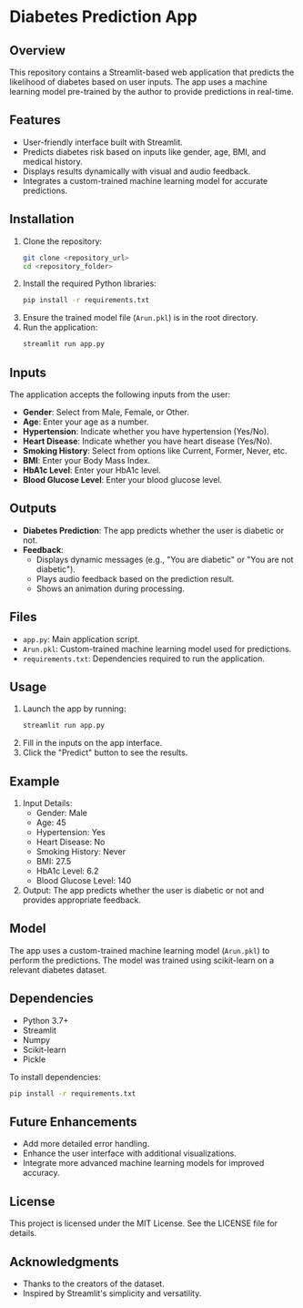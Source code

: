 # Diabetes Prediction App

## Overview
This repository contains a Streamlit-based web application that predicts the likelihood of diabetes based on user inputs. The app uses a machine learning model pre-trained by the author to provide predictions in real-time.

## Features
- User-friendly interface built with Streamlit.
- Predicts diabetes risk based on inputs like gender, age, BMI, and medical history.
- Displays results dynamically with visual and audio feedback.
- Integrates a custom-trained machine learning model for accurate predictions.

## Installation

1. Clone the repository:
   ```bash
   git clone <repository_url>
   cd <repository_folder>
   ```
2. Install the required Python libraries:
   ```bash
   pip install -r requirements.txt
   ```
3. Ensure the trained model file (`Arun.pkl`) is in the root directory.
4. Run the application:
   ```bash
   streamlit run app.py
   ```

## Inputs
The application accepts the following inputs from the user:

- **Gender**: Select from Male, Female, or Other.
- **Age**: Enter your age as a number.
- **Hypertension**: Indicate whether you have hypertension (Yes/No).
- **Heart Disease**: Indicate whether you have heart disease (Yes/No).
- **Smoking History**: Select from options like Current, Former, Never, etc.
- **BMI**: Enter your Body Mass Index.
- **HbA1c Level**: Enter your HbA1c level.
- **Blood Glucose Level**: Enter your blood glucose level.

## Outputs
- **Diabetes Prediction**: The app predicts whether the user is diabetic or not.
- **Feedback**:
  - Displays dynamic messages (e.g., "You are diabetic" or "You are not diabetic").
  - Plays audio feedback based on the prediction result.
  - Shows an animation during processing.

## Files
- `app.py`: Main application script.
- `Arun.pkl`: Custom-trained machine learning model used for predictions.
- `requirements.txt`: Dependencies required to run the application.

## Usage
1. Launch the app by running:
   ```bash
   streamlit run app.py
   ```
2. Fill in the inputs on the app interface.
3. Click the "Predict" button to see the results.

## Example
1. Input Details:
   - Gender: Male
   - Age: 45
   - Hypertension: Yes
   - Heart Disease: No
   - Smoking History: Never
   - BMI: 27.5
   - HbA1c Level: 6.2
   - Blood Glucose Level: 140
2. Output: The app predicts whether the user is diabetic or not and provides appropriate feedback.

## Model
The app uses a custom-trained machine learning model (`Arun.pkl`) to perform the predictions. The model was trained using scikit-learn on a relevant diabetes dataset.

## Dependencies
- Python 3.7+
- Streamlit
- Numpy
- Scikit-learn
- Pickle

To install dependencies:
```bash
pip install -r requirements.txt
```

## Future Enhancements
- Add more detailed error handling.
- Enhance the user interface with additional visualizations.
- Integrate more advanced machine learning models for improved accuracy.

## License
This project is licensed under the MIT License. See the LICENSE file for details.

## Acknowledgments
- Thanks to the creators of the dataset.
- Inspired by Streamlit's simplicity and versatility.

